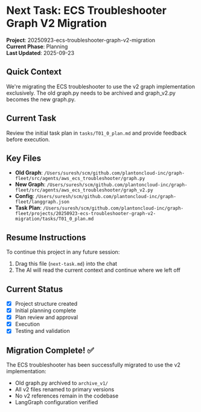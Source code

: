 # Next Task: ECS Troubleshooter Graph V2 Migration

**Project**: 20250923-ecs-troubleshooter-graph-v2-migration  
**Current Phase**: Planning  
**Last Updated**: 2025-09-23

## Quick Context

We're migrating the ECS troubleshooter to use the v2 graph implementation exclusively. The old graph.py needs to be archived and graph_v2.py becomes the new graph.py.

## Current Task

Review the initial task plan in `tasks/T01_0_plan.md` and provide feedback before execution.

## Key Files

- **Old Graph**: `/Users/suresh/scm/github.com/plantoncloud-inc/graph-fleet/src/agents/aws_ecs_troubleshooter/graph.py`
- **New Graph**: `/Users/suresh/scm/github.com/plantoncloud-inc/graph-fleet/src/agents/aws_ecs_troubleshooter/graph_v2.py`
- **Config**: `/Users/suresh/scm/github.com/plantoncloud-inc/graph-fleet/langgraph.json`
- **Task Plan**: `/Users/suresh/scm/github.com/plantoncloud-inc/graph-fleet/projects/20250923-ecs-troubleshooter-graph-v2-migration/tasks/T01_0_plan.md`

## Resume Instructions

To continue this project in any future session:
1. Drag this file (`next-task.md`) into the chat
2. The AI will read the current context and continue where we left off

## Current Status

- [x] Project structure created
- [x] Initial planning complete
- [x] Plan review and approval
- [x] Execution
- [x] Testing and validation

## Migration Complete! ✅

The ECS troubleshooter has been successfully migrated to use the v2 implementation:
- Old graph.py archived to `archive_v1/`
- All v2 files renamed to primary versions
- No v2 references remain in the codebase
- LangGraph configuration verified

